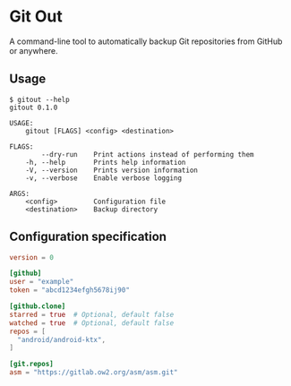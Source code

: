 Git Out
=======

A command-line tool to automatically backup Git repositories from GitHub or anywhere.


Usage
-----

```
$ gitout --help
gitout 0.1.0

USAGE:
    gitout [FLAGS] <config> <destination>

FLAGS:
        --dry-run    Print actions instead of performing them
    -h, --help       Prints help information
    -V, --version    Prints version information
    -v, --verbose    Enable verbose logging

ARGS:
    <config>         Configuration file
    <destination>    Backup directory
```


Configuration specification
---------------------------

```toml
version = 0

[github]
user = "example"
token = "abcd1234efgh5678ij90"

[github.clone]
starred = true  # Optional, default false
watched = true  # Optional, default false
repos = [
  "android/android-ktx",
]

[git.repos]
asm = "https://gitlab.ow2.org/asm/asm.git"
```
